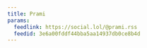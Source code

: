 ```yaml
---
title: Prami
params:
  feedlink: https://social.lol/@prami.rss
  feedid: 3e6a00fddf44bba5aa14937db0ce8b4d
---
```

